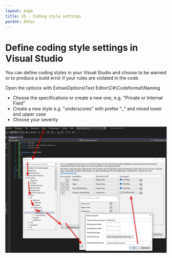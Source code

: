 ```yaml
---
layout: page
title: VS - Coding style settings
parent: Other
---
```


# Define coding style settings in Visual Studio

You can define coding styles in your Visual Studio and choose to be warned or to produce a build error if your rules are violated in the code.

Open the options with Extras\Options\Text Editor\C#\Codeformat\Naming

* Choose the specifications or create a new one, e.g. "Private or Internal Field"
* Create a new style e.g. "underscores" with prefex "_" and mixed lower and upper case
* Choose your severity

[![options](/assets/images/other/vs-coding-styles/options-ui.png)](/assets/images/other/vs-coding-styles/options-ui.png)
